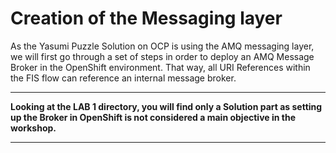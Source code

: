 # Creation of the Messaging layer

As the Yasumi Puzzle Solution on OCP is using the AMQ messaging layer, we will first go through a set of steps in order to deploy an AMQ Message Broker in the OpenShift environment. That way, all URI References within the FIS flow can reference an internal message broker.

---

**Looking at the LAB 1 directory, you will find only a Solution part as setting up the Broker in OpenShift is not considered a main objective in the workshop.**

---



